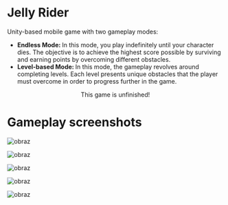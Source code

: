 # Jelly Rider
Unity-based mobile game with two gameplay modes:
* <b>Endless Mode: </b>In this mode, you play indefinitely until your character dies. The objective is to achieve the highest score possible by surviving and earning points by overcoming different obstacles.
* <b>Level-based Mode: </b>In this mode, the gameplay revolves around completing levels. Each level presents unique obstacles that the player must overcome in order to progress further in the game.

<p align="center">This game is unfinished!</p>

# Gameplay screenshots
![obraz](https://github.com/michal34512/Jelly-Rider/assets/136522993/20f0d5f6-4da6-4b3f-8a64-4915eb71573b)

![obraz](https://github.com/michal34512/Jelly-Rider/assets/136522993/013a428b-4409-40ce-9a3c-b31e494917dd)

![obraz](https://github.com/michal34512/Jelly-Rider/assets/136522993/64b9df20-7959-4a83-ac32-f6dfe92d41ba)

![obraz](https://github.com/michal34512/Jelly-Rider/assets/136522993/a7048102-7cb4-46ad-b1d9-cc942a6f552d)

![obraz](https://github.com/michal34512/Jelly-Rider/assets/136522993/f8aea02e-29e7-466e-81a0-b5b304f1bf2d)
